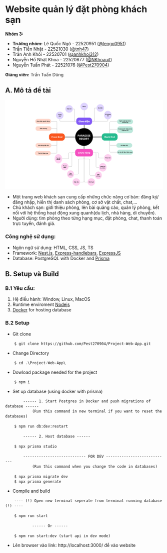 <!-- (**_This site was built using_**: [GitHub Pages](https://pest270904.github.io/Project-Web-App/) 👈) -->

# Website quản lý đặt phòng khách sạn

**Nhóm 3:**

- **Trưởng nhóm:** Lê Quốc Ngô - 22520951 ([@lengo0951](https://github.com/lengo0951))
- Trần Tiễn Nhật - 22521030 ([@tnh47](https://github.com/tnh47))
- Trần Anh Khôi - 22520701 ([@anhkhoi312](https://github.com/anhkhoi312))
- Nguyễn Hồ Nhật Khoa - 22520677 ([@NKhoauit](https://github.com/NKhoauit))
- Nguyễn Tuấn Phát - 22521076 ([@Pest270904](https://github.com/Pest270904))

**Giảng viên:** Trần Tuấn Dũng

## A. Mô tả đề tài

![](/public/img/general/mindmap.jpg)

- Một trang web khách sạn cung cấp những chức năng cơ bản: đăng ký/đăng nhập, hiển thị danh sách phòng, cơ sở vật chất, chat,...
- Chủ khách sạn: giới thiệu phòng, lên bài quảng cáo, quản lý phòng, kết nối với hệ thống hoạt động xung quanh(du lịch, nhà hàng, di chuyển).
- Người dùng: tìm phòng theo từng hạng mục, đặt phòng, chat, thanh toán trực tuyến, đánh giá.

### Công nghệ sử dụng:

- Ngôn ngữ sử dụng: HTML, CSS, JS, TS
- Framework: [Nest.js](https://nestjs.com/), [Express-handlebars](https://www.npmjs.com/package/express-handlebars), [ExpressJS](https://expressjs.com/)
- Database: PostgreSQL with Docker and [Prisma](https://www.prisma.io/)

## B. Setup và Build

### B.1 Yêu cầu:

1.  Hệ điều hành: Window, Linux, MacOS
2.  Runtime enviroment [Nodejs](https://nodejs.org/en)
3.  [Docker](https://www.docker.com/) for hosting database

### B.2 Setup
- Git clone
```console
    $ git clone https://github.com/Pest270904/Project-Web-App.git
```

- Change Directory
```console
    $ cd .\Project-Web-App\
```

- Dowload package needed for the project
```console
    $ npm i
```

- Set up database (using docker with prisma)
```console
        ------ 1. Start Postgres in Docker and push migrations of database ------
            (Run this command in new terminal if you want to reset the databases)

    $ npm run db:dev:restart

        ------ 2. Host database ------

    $ npx prisma studio

        ---------------------------- FOR DEV ----------------------------
            (Run this command when you change the code in databases)

    $ npx prisma migrate dev
    $ npx prisma generate
```

- Compile and build
```console
    ---- (!) Open new terminal seperate from terminal running database (!) ----

    $ npm run start

            ------ Or ------
            
    $ npm run start:dev (start api in dev mode)
```

- Lên browser vào link: http://localhost:3000/ để vào website